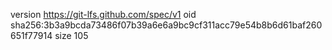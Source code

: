 version https://git-lfs.github.com/spec/v1
oid sha256:3b3a9bcda73486f07b39a6e6a9bc9cf311acc79e54b8b6d61baf260651f77914
size 105
